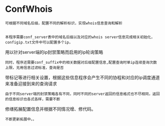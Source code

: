 # ConfWhois
    可根据不同域名后缀，配置不同的解析标识，实现whois信息查询和解析
    

    本程序需要conf_server表中的域名后缀以及对应的whois server信息完成相关初始化，configip.txt文件中可以配置多个ip，
用以针对server端的ip封禁策略而启用的ip轮询策略

    同时，程序还需要conf_suffix中的相关数据对后缀配置信息,配置查询时单ip连续查询次数上限，无用信息过滤标准，查询是否
带标记等进行相关设置，根据这些信息程序会产生不同的协程和对应的ip调度通道来准备迎接到来的查询请求

    由于不同server端的封禁策略各有不同，同时不同的server返回的信息格式也不尽相同，返回的信息标识也各式各样，需要不断
修缮拓展配置信息并根据不同情况增、修代码。

    不断更新拓展中。。
